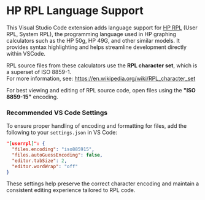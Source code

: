 # HP RPL Language Support

This Visual Studio Code extension adds language support for [HP RPL](https://en.wikipedia.org/wiki/RPL_(programming_language)) (User RPL, System RPL), the programming language used in HP graphing calculators such as the HP 50g, HP 49G, and other similar models. It provides syntax highlighting and helps streamline development directly within VSCode.

RPL source files from these calculators use the **RPL character set**, which is a superset of ISO 8859-1.  
For more information, see: <https://en.wikipedia.org/wiki/RPL_character_set>

For best viewing and editing of RPL source code, open files using the **"ISO 8859-15"** encoding.

### Recommended VS Code Settings

To ensure proper handling of encoding and formatting for files, add the following to your `settings.json` in VS Code:

```json
"[userrpl]": {
  "files.encoding": "iso885915",
  "files.autoGuessEncoding": false,
  "editor.tabSize": 2,
  "editor.wordWrap": "off"
}
```

These settings help preserve the correct character encoding and maintain a consistent editing experience tailored to RPL code.
